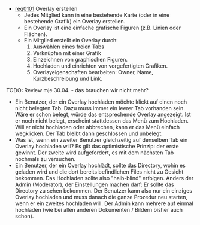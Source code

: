 * [req0101](https://github.com/PolitAktiv/politaktiv-requirements/tree/master/de/requirements/req0101/req0101.md) Overlay erstellen
  * Jedes Mitglied kann in eine bestehende Karte (oder in eine bestehende Grafik) ein Overlay erstellen.
  * Ein Overlay ist eine  einfache grafische Figuren (z.B. Linien oder Flächen).
  * Ein Mitglied erstellt ein Overlay durch:
    1. Auswählen eines freien Tabs
    2. Verknüpfen mit einer Grafik
      1. Einzeichnen von graphischen Figuren.
      1. Hochladen und einrichten von vorgefertigten Grafiken. 
    3. Overlayeigenschaften bearbeiten: Owner, Name, Kurzbeschreibung und Link. 
  

TODO: Review mje 30.04. - das brauchen wir nicht mehr?
* Ein Benutzer, der ein Overlay hochladen möchte klickt auf einen noch nicht belegten Tab. Dazu muss immer ein leerer Tab vorhanden sein. Wäre er schon belegt, würde das entsprechende Overlay angezeigt. Ist er noch nicht belegt, erscheint stattdessen das Menü zum Hochladen. Will er nicht hochladen oder abbrechen, kann er das Menü einfach wegklicken. Der Tab bleibt dann geschlossen und unbelegt.
* Was ist, wenn ein zweiter Benutzer gleichzeitig auf denselben Tab ein Overlay hochladen will? Es gilt das optimistische Prinzip: der erste gewinnt. Der zweite wird aufgefordert, es mit dem nächsten Tab nochmals zu versuchen.
* Ein Benutzer, der ein Overlay hochlädt, sollte das Directory, wohin es geladen wird und die dort bereits befindlichen Files nicht zu Gesicht bekommen. Das Hochladen sollte also "halb-blind" erfolgen. Anders der Admin (Moderator), der Einstellungen machen darf: Er sollte das Directory zu sehen bekommen. Der Benutzer kann also nur ein einziges Overlay hochladen und muss danach die ganze Prozedur neu starten, wenn er ein zweites hochladen will. Der Admin kann mehrere auf einmal hochladen (wie bei allen anderen Dokumenten / Bildern bisher auch schon).

